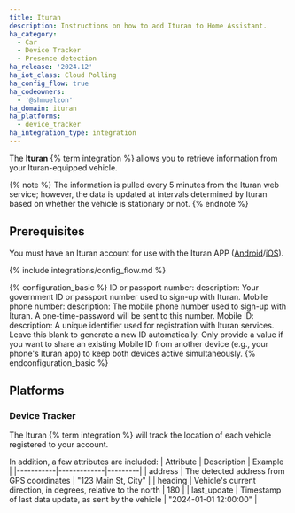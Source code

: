 ```yaml
---
title: Ituran
description: Instructions on how to add Ituran to Home Assistant.
ha_category:
  - Car
  - Device Tracker
  - Presence detection
ha_release: '2024.12'
ha_iot_class: Cloud Polling
ha_config_flow: true
ha_codeowners:
  - '@shmuelzon'
ha_domain: ituran
ha_platforms:
  - device_tracker
ha_integration_type: integration
---
```


The **Ituran** {% term integration %} allows you to retrieve information from your Ituran-equipped vehicle.

{% note %}
The information is pulled every 5 minutes from the Ituran web service; however, the data is updated at intervals determined by Ituran based on whether the vehicle is stationary or not.
{% endnote %}

## Prerequisites

You must have an Ituran account for use with the Ituran APP ([Android](https://play.google.com/store/apps/details?id=com.ituran.forall)/[iOS](https://apps.apple.com/app/id1227756834)).

{% include integrations/config_flow.md %}

{% configuration_basic %}
ID or passport number:
  description: Your government ID or passport number used to sign-up with Ituran.
Mobile phone number:
  description: The mobile phone number used to sign-up with Ituran. A one-time-password will be sent to this number.
Mobile ID:
  description: A unique identifier used for registration with Ituran services. Leave this blank to generate a new ID automatically. Only provide a value if you want to share an existing Mobile ID from another device (e.g., your phone's Ituran app) to keep both devices active simultaneously.
{% endconfiguration_basic %}

## Platforms

### Device Tracker

The Ituran {% term integration %} will track the location of each vehicle registered to your account.

In addition, a few attributes are included:
| Attribute | Description | Example |
|-----------|-------------|---------|
| address | The detected address from GPS coordinates | "123 Main St, City" |
| heading | Vehicle's current direction, in degrees, relative to the north | 180 |
| last_update | Timestamp of last data update, as sent by the vehicle | "2024-01-01 12:00:00" |
